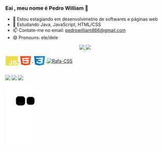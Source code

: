 ### Eai , meu nome é Pedro William 👋

- 🔭 Estou estagiando em desenvolvimetno de softwares e páginas web
- 🌱 Estudando Java, JavaScript, HTML/CSS
- 📫 Contate-me no email: pedrowilliam866@gmail.com
- 😄 Pronouns: ele/dele

<div align="center">
  <a href="https://github.com/pedrowilliamsantos">
  <img height="180em" src="https://github-readme-stats.vercel.app/api?username=pedrowilliamsantos&show_icons=true&theme=dark&include_all_commits=true&count_private=true"/>
  <img height="180em" src="https://github-readme-stats.vercel.app/api/top-langs/?username=pedrowilliamsantos&layout=compact&langs_count=7&theme=dark"/>

</div>

 
 <div style="display: inline_block"><br>
  <img align="center" alt="Rafa-Js" height="30" width="40" src="https://raw.githubusercontent.com/devicons/devicon/master/icons/javascript/javascript-plain.svg">
  <img align="center" alt="Rafa-HTML" height="30" width="40" src="https://raw.githubusercontent.com/devicons/devicon/master/icons/html5/html5-original.svg">
  <img align="center" alt="Rafa-CSS" height="30" width="40" src="https://raw.githubusercontent.com/devicons/devicon/master/icons/css3/css3-original.svg">
  <img align="center" alt="Rafa-CSS" height="30" width="40" src="https://cdn.jsdelivr.net/gh/devicons/devicon/icons/java/java-original.svg"">
                                                                                                                                            
</div>
                                                                                                                                            
 ##                                                                                                                                
  <div>                                                                                                                                          
  <a href="https://www.instagram.com/pedrolwilliam/" target="_blank"><img src="https://img.shields.io/badge/-Instagram-%23E4405F?style=for-the-badge&logo=instagram&logoColor=white" target="_blank"></a>
  <a href = "mailto:pedrowilliam866@gmail.com"><img src="https://img.shields.io/badge/-Gmail-%23333?style=for-the-badge&logo=gmail&logoColor=white" target="_blank"></a>
  <a href="https://www.linkedin.com/in/pedro-william-937b10218/" target="_blank"><img src="https://img.shields.io/badge/-LinkedIn-%230077B5?style=for-the-badge&logo=linkedin&logoColor=white" target="_blank"></a> 
  
  </div>
  
  ![Snake animation](https://github.com/pedrowilliamsantos/pedrowilliamsantos/blob/output/github-contribution-grid-snake.svg)

